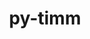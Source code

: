 ---
title: "py-timm"
layout: cache
categories: [package, develop-2025-02-02]
meta: {"versions": ["1.0.14"], "compilers": ["gcc@=13.2.0"], "oss": ["ubuntu24.04"], "platforms": ["linux"], "targets": ["aarch64", "x86_64_v3"], "stacks": ["ml-linux-aarch64-cpu", "ml-linux-aarch64-cuda", "ml-linux-x86_64-cpu", "ml-linux-x86_64-cuda", "root"], "num_specs": 8, "num_specs_by_stack": {"ml-linux-aarch64-cpu": 2, "root": 8, "ml-linux-aarch64-cuda": 2, "ml-linux-x86_64-cuda": 2, "ml-linux-x86_64-cpu": 2}}
spec_details: [{"hash": "wzmuwdtwq5d23hbio34ws2gqfxiwozl3", "compiler": "gcc@=13.2.0", "versions": ["1.0.14"], "os": "ubuntu24.04", "platform": "linux", "target": "aarch64", "variants": ["build_system=python_pip"], "stacks": ["ml-linux-aarch64-cpu", "root"], "size": "-", "tarball": "https://binaries.spack.io/develop-2025-02-02/build_cache/linux-ubuntu24.04-aarch64/gcc-13.2.0/py-timm-1.0.14/linux-ubuntu24.04-aarch64-gcc-13.2.0-py-timm-1.0.14-wzmuwdtwq5d23hbio34ws2gqfxiwozl3.spack"}, {"hash": "nqfxpur55e6ddf7ylo2wtvaa5l3zevun", "compiler": "gcc@=13.2.0", "versions": ["1.0.14"], "os": "ubuntu24.04", "platform": "linux", "target": "aarch64", "variants": ["build_system=python_pip"], "stacks": ["ml-linux-aarch64-cuda", "root"], "size": "-", "tarball": "https://binaries.spack.io/develop-2025-02-02/build_cache/linux-ubuntu24.04-aarch64/gcc-13.2.0/py-timm-1.0.14/linux-ubuntu24.04-aarch64-gcc-13.2.0-py-timm-1.0.14-nqfxpur55e6ddf7ylo2wtvaa5l3zevun.spack"}, {"hash": "vo74uyl7wvibwqykk7q47cs7nsoeqp7t", "compiler": "gcc@=13.2.0", "versions": ["1.0.14"], "os": "ubuntu24.04", "platform": "linux", "target": "aarch64", "variants": ["build_system=python_pip"], "stacks": ["ml-linux-aarch64-cpu", "root"], "size": "-", "tarball": "https://binaries.spack.io/develop-2025-02-02/build_cache/linux-ubuntu24.04-aarch64/gcc-13.2.0/py-timm-1.0.14/linux-ubuntu24.04-aarch64-gcc-13.2.0-py-timm-1.0.14-vo74uyl7wvibwqykk7q47cs7nsoeqp7t.spack"}, {"hash": "myx5m7zikojxq2qkfm6ten7prigliovp", "compiler": "gcc@=13.2.0", "versions": ["1.0.14"], "os": "ubuntu24.04", "platform": "linux", "target": "aarch64", "variants": ["build_system=python_pip"], "stacks": ["ml-linux-aarch64-cuda", "root"], "size": "-", "tarball": "https://binaries.spack.io/develop-2025-02-02/build_cache/linux-ubuntu24.04-aarch64/gcc-13.2.0/py-timm-1.0.14/linux-ubuntu24.04-aarch64-gcc-13.2.0-py-timm-1.0.14-myx5m7zikojxq2qkfm6ten7prigliovp.spack"}, {"hash": "ka7tlzzx5wj5exzxqudnzcnrpv3hawxc", "compiler": "gcc@=13.2.0", "versions": ["1.0.14"], "os": "ubuntu24.04", "platform": "linux", "target": "x86_64_v3", "variants": ["build_system=python_pip"], "stacks": ["root", "ml-linux-x86_64-cuda"], "size": "-", "tarball": "https://binaries.spack.io/develop-2025-02-02/build_cache/linux-ubuntu24.04-x86_64_v3/gcc-13.2.0/py-timm-1.0.14/linux-ubuntu24.04-x86_64_v3-gcc-13.2.0-py-timm-1.0.14-ka7tlzzx5wj5exzxqudnzcnrpv3hawxc.spack"}, {"hash": "5pzhcjmnfr5un3voh4f26qjdprtdh3r4", "compiler": "gcc@=13.2.0", "versions": ["1.0.14"], "os": "ubuntu24.04", "platform": "linux", "target": "x86_64_v3", "variants": ["build_system=python_pip"], "stacks": ["root", "ml-linux-x86_64-cpu"], "size": "-", "tarball": "https://binaries.spack.io/develop-2025-02-02/build_cache/linux-ubuntu24.04-x86_64_v3/gcc-13.2.0/py-timm-1.0.14/linux-ubuntu24.04-x86_64_v3-gcc-13.2.0-py-timm-1.0.14-5pzhcjmnfr5un3voh4f26qjdprtdh3r4.spack"}, {"hash": "3thoklsnedpswoootsgx6hqgi5ce75sl", "compiler": "gcc@=13.2.0", "versions": ["1.0.14"], "os": "ubuntu24.04", "platform": "linux", "target": "x86_64_v3", "variants": ["build_system=python_pip"], "stacks": ["root", "ml-linux-x86_64-cpu"], "size": "-", "tarball": "https://binaries.spack.io/develop-2025-02-02/build_cache/linux-ubuntu24.04-x86_64_v3/gcc-13.2.0/py-timm-1.0.14/linux-ubuntu24.04-x86_64_v3-gcc-13.2.0-py-timm-1.0.14-3thoklsnedpswoootsgx6hqgi5ce75sl.spack"}, {"hash": "74xkpyxrvofc6atjgyugcj6f555vmvq7", "compiler": "gcc@=13.2.0", "versions": ["1.0.14"], "os": "ubuntu24.04", "platform": "linux", "target": "x86_64_v3", "variants": ["build_system=python_pip"], "stacks": ["root", "ml-linux-x86_64-cuda"], "size": "-", "tarball": "https://binaries.spack.io/develop-2025-02-02/build_cache/linux-ubuntu24.04-x86_64_v3/gcc-13.2.0/py-timm-1.0.14/linux-ubuntu24.04-x86_64_v3-gcc-13.2.0-py-timm-1.0.14-74xkpyxrvofc6atjgyugcj6f555vmvq7.spack"}]
---